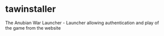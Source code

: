 # tawinstaller
The Anubian War Launcher - Launcher allowing authentication and play of the game from the website
